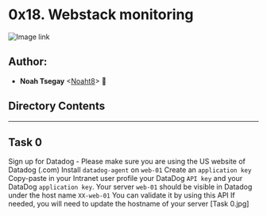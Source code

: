 # 0x18. Webstack monitoring

![Image link](https://s3.amazonaws.com/intranet-projects-files/holbertonschool-sysadmin_devops/281/hb3pAsO.png)

## Author:
* **Noah Tsegay** <[Noaht8](https://github.com/Noaht8)>  &#128511;

## Directory Contents
___

## Task 0

Sign up for Datadog - Please make sure you are using the US website of Datadog (.com)
Install ```datadog-agent``` on ```web-01```
Create an ```application key```
Copy-paste in your Intranet user profile your DataDog ```API key``` and your DataDog ```application key```.
Your server ```web-01``` should be visible in Datadog under the host name ```XX-web-01```
    You can validate it by using this API
    If needed, you will need to update the hostname of your server
[Task 0.jpg]
